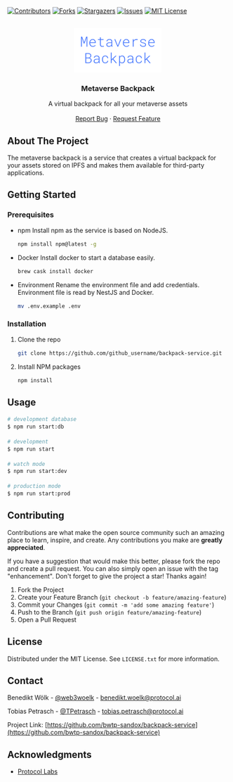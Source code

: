 <div id="top"></div>
<!--
*** Thanks for checking out the Best-README-Template. If you have a suggestion
*** that would make this better, please fork the repo and create a pull request
*** or simply open an issue with the tag "enhancement".
*** Don't forget to give the project a star!
*** Thanks again! Now go create something AMAZING! :D
-->



<!-- PROJECT SHIELDS -->
<!--
*** I'm using markdown "reference style" links for readability.
*** Reference links are enclosed in brackets [ ] instead of parentheses ( ).
*** See the bottom of this document for the declaration of the reference variables
*** for contributors-url, forks-url, etc. This is an optional, concise syntax you may use.
*** https://www.markdownguide.org/basic-syntax/#reference-style-links
-->
[![Contributors][contributors-shield]][contributors-url]
[![Forks][forks-shield]][forks-url]
[![Stargazers][stars-shield]][stars-url]
[![Issues][issues-shield]][issues-url]
[![MIT License][license-shield]][license-url]

<!-- PROJECT LOGO -->
<br />
<div align="center">
  <a href="https://github.com/bwtp-sandox/backpack-service">
    <img src="images/logo.png" alt="Logo" width="200">
  </a>

<h3 align="center">Metaverse Backpack</h3>
  <p align="center">
    A virtual backpack for all your metaverse assets
    <br />
    <br />
    <a href="https://github.com/bwtp-sandox/backpack-service/issues">Report Bug</a>
    ·
    <a href="https://github.com/bwtp-sandox/backpack-service/issues">Request Feature</a>
  </p>
</div>

<!-- ABOUT THE PROJECT -->
## About The Project

The metaverse backpack is a service that creates a virtual backpack for your assets stored on IPFS and makes them available for third-party applications.

<!-- GETTING STARTED -->
## Getting Started

### Prerequisites

* npm
  Install npm as the service is based on NodeJS.
  ```sh
  npm install npm@latest -g
  ```

* Docker
  Install docker to start a database easily.
  ```sh
  brew cask install docker
  ```

* Environment
  Rename the environment file and add credentials. Environment file is read by NestJS and Docker.
  ```sh
  mv .env.example .env
  ```

### Installation

1. Clone the repo
   ```sh
   git clone https://github.com/github_username/backpack-service.git
   ```
2. Install NPM packages
   ```sh
   npm install
   ```

## Usage

```bash
# development database
$ npm run start:db

# development
$ npm run start

# watch mode
$ npm run start:dev

# production mode
$ npm run start:prod
```

<!-- CONTRIBUTING -->
## Contributing

Contributions are what make the open source community such an amazing place to learn, inspire, and create. Any contributions you make are **greatly appreciated**.

If you have a suggestion that would make this better, please fork the repo and create a pull request. You can also simply open an issue with the tag "enhancement".
Don't forget to give the project a star! Thanks again!

1. Fork the Project
2. Create your Feature Branch (`git checkout -b feature/amazing-feature`)
3. Commit your Changes (`git commit -m 'add some amazing feature'`)
4. Push to the Branch (`git push origin feature/amazing-feature`)
5. Open a Pull Request

<!-- LICENSE -->
## License

Distributed under the MIT License. See `LICENSE.txt` for more information.

<!-- CONTACT -->
## Contact

Benedikt Wölk - [@web3woelk](https://twitter.com/web3woelk) - benedikt.woelk@protocol.ai

Tobias Petrasch - [@TPetrasch](https://twitter.com/TPetrasch) - tobias.petrasch@protocol.ai

Project Link: [https://github.com/bwtp-sandox/backpack-service](https://github.com/bwtp-sandox/backpack-service)

<!-- ACKNOWLEDGMENTS -->
## Acknowledgments

* [Protocol Labs](https://www.protocol.ai)

<!-- MARKDOWN LINKS & IMAGES -->
<!-- https://www.markdownguide.org/basic-syntax/#reference-style-links -->
[contributors-shield]: https://img.shields.io/github/contributors/bwtp-sandox/backpack-service.svg?style=for-the-badge
[contributors-url]: https://github.com/bwtp-sandox/backpack-service/graphs/contributors
[forks-shield]: https://img.shields.io/github/forks/bwtp-sandox/backpack-service.svg?style=for-the-badge
[forks-url]: https://github.com/bwtp-sandox/backpack-service/network/members
[stars-shield]: https://img.shields.io/github/stars/bwtp-sandox/backpack-service.svg?style=for-the-badge
[stars-url]: https://github.com/bwtp-sandox/backpack-service/stargazers
[issues-shield]: https://img.shields.io/github/issues/bwtp-sandox/backpack-service.svg?style=for-the-badge
[issues-url]: https://github.com/bwtp-sandox/backpack-service/issues
[license-shield]: https://img.shields.io/github/license/bwtp-sandox/backpack-service.svg?style=for-the-badge
[license-url]: https://github.com/bwtp-sandox/backpack-service/blob/master/LICENSE.txt
[product-screenshot]: images/screenshot.png
